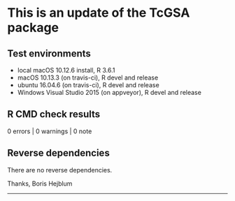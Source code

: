 # This is an update of the TcGSA package  

## Test environments  
* local macOS 10.12.6 install, R 3.6.1
* macOS 10.13.3 (on travis-ci), R devel and release
* ubuntu 16.04.6 (on travis-ci), R devel and release
* Windows Visual Studio 2015 (on appveyor), R devel and release

## R CMD check results  
0 errors | 0 warnings | 0 note

## Reverse dependencies  
There are no reverse dependencies.


Thanks, Boris Hejblum

---
